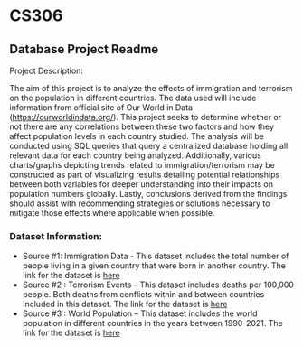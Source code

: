 # CS306


## Database Project Readme
Project Description: 

The aim of this project is to analyze the effects of immigration and terrorism on the population in different countries. The data used will include information from official site of Our World in Data (https://ourworldindata.org/). This project seeks to determine whether or not there are any correlations between these two factors and how they affect population levels in each country studied. The analysis will be conducted using SQL queries that query a centralized database holding all relevant data for each country being analyzed. Additionally, various charts/graphs depicting trends related to immigration/terrorism may be constructed as part of visualizing results detailing potential relationships between both variables for deeper understanding into their impacts on population numbers globally. Lastly, conclusions derived from the findings should assist with recommending strategies or solutions necessary to mitigate those effects where applicable when possible.

### Dataset Information: 
- Source #1: Immigration Data - This dataset includes the total number of people living in a given country that were born in another country. The link for the dataset is [here](https://ourworldindata.org/migration)
- Source #2 : Terrorism Events – This dataset includes deaths per 100,000 people. Both deaths from conflicts within and between countries included in this dataset. The link for the dataset is [here](https://ourworldindata.org/war-and-peace#war-and-peace-after-1945) 
- Source #3 : World Population – This dataset includes the world population in different countries in the years between 1990-2021. The link for the dataset is [here](https://ourworldindata.org/world-population-growth) 
